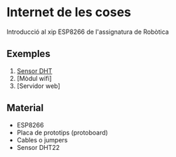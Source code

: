 # Internet de les coses
Introducció al xip ESP8266 de l'assignatura de Robòtica

## Exemples

1. [Sensor DHT](/Sensor_DHT)
2. [Mòdul wifi]
3. [Servidor web]

## Material
* ESP8266
* Placa de prototips (protoboard)
* Cables o jumpers
* Sensor DHT22
